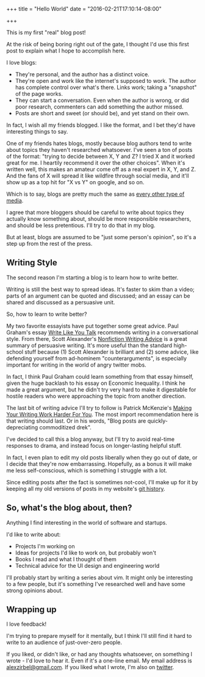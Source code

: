 +++
title = "Hello World"
date = "2016-02-21T17:10:14-08:00"

+++

This is my first "real" blog post!

At the risk of being boring right out of the gate, I thought I'd use this first
post to explain what I hope to accomplish here.

I love blogs:

* They're personal, and the author has a distinct voice.
* They're open and work like the internet's supposed to work. The author has
  complete control over what's there. Links work; taking a "snapshot" of the
  page works.
* They can start a conversation. Even when the author is wrong, or did poor
  research, commenters can add something the author missed.
* Posts are short and sweet (or should be), and yet stand on their own.

In fact, I wish all my friends blogged. I like the format, and I bet they'd
have interesting things to say.

One of my friends hates blogs, mostly because blog authors tend to write about
topics they haven't researched whatsoever. I've seen a ton of posts of the
format: "trying to decide between X, Y and Z? I tried X and it worked great for
me. I heartily recommend it over the other choices". When it's written well,
this makes an amateur come off as a real expert in X, Y, and Z. And the fans of
X will spread it like wildfire through social media, and it'll show up as a top
hit for "X vs Y" on google, and so on.

Which is to say, blogs are pretty much the same as
[every other type of media](http://www.paulgraham.com/submarine.html).

I agree that more bloggers should be careful to write about topics they
actually know something about, should be more responsible researchers, and
should be less pretentious. I'll try to do that in my blog.

But at least, blogs are assumed to be "just some person's opinion", so it's a
step up from the rest of the press.

## Writing Style

The second reason I'm starting a blog is to learn how to write better.

Writing is still the best way to spread ideas. It's faster to skim than a
video; parts of an argument can be quoted and discussed; and an
essay can be shared and discussed as a persuasive unit.

So, how to learn to write better?

My two favorite essayists have put together some great advice. Paul Graham's
essay [Write Like You Talk](http://paulgraham.com/talk.html) recommends writing
in a conversational style. From there, Scott Alexander's [Nonfiction Writing
Advice](http://slatestarcodex.com/2016/02/20/writing-advice/) is a great
summary of persuasive writing. It's more useful than the standard high-school
stuff because (1) Scott Alexander is brilliant and (2) some advice, like
defending yourself from ad-hominem "counterarguments", is especially important
for writing in the world of angry twitter mobs.

In fact, I think Paul Graham could learn something from that essay himself,
given the huge backlash to his essay on Economic Inequality. I think he made a
great argument, but he didn't try very hard to make it digestable for hostile
readers who were approaching the topic from another direction.

The last bit of writing advice I'll try to follow is Patrick McKenzie's
[Making Your Writing Work Harder For You](https://training.kalzumeus.com/newsletters/archive/content-marketing-strategy).
The most import recommendation here is that writing should last. Or in his
words, "Blog posts are quickly-depreciating commoditized drek".

I've decided to call this a blog anyway, but I'll try to avoid real-time
responses to drama, and instead focus on longer-lasting helpful stuff.

In fact, I even plan to edit my old posts liberally when they go out of date,
or I decide that they're now embarrassing. Hopefully, as a bonus it will make
me less self-conscious, which is something I struggle with a lot.

Since editing posts after the fact is sometimes not-cool, I'll make up for it
by keeping all my old versions of posts in my website's [git
history](https://github.com/azirbel/website).

## So, what's the blog about, then?

Anything I find interesting in the world of software and startups.

I'd like to write about:

* Projects I'm working on
* Ideas for projects I'd like to work on, but probably won't
* Books I read and what I thought of them
* Technical advice for the UI design and engineering world

I'll probably start by writing a series about vim. It might only be interesting
to a few people, but it's something I've researched well and have some strong
opinions about.

## Wrapping up

I love feedback!

I'm trying to prepare myself for it mentally, but I think I'll still find it
hard to write to an audience of just-over-zero people.

If you liked, or didn't like, or had any thoughts whatsoever, on something I
wrote - I'd love to hear it. Even if it's a one-line email. My email address is
[alexzirbel@gmail.com](mailto:alexzirbel@gmail.com). If you liked what I wrote,
I'm also on [twitter](https://twitter.com/alexzirbel).
